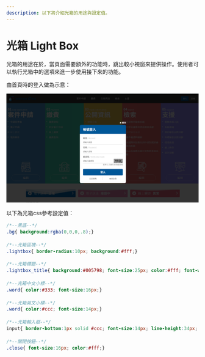 ```yaml
---
description: 以下將介紹光箱的用途與設定值。
---
```


# 光箱 Light Box

光箱的用途在於，當頁面需要額外的功能時，跳出較小視窗來提供操作。使用者可以執行光箱中的選項來進一步使用接下來的功能。

由首頁時的登入做為示意：

![](../.gitbook/assets/light_box_image.png)

以下為光箱css參考設定值：

```css
/*--黑底--*/
.bg{ background:rgba(0,0,0,.8);}

/*--光箱區塊--*/
.lightbox{ border-radius:10px; background:#fff;}

​/*--光箱標題--*/
.lightbox_title{ background:#005798; font-size:25px; color:#fff; font-weight:bold; padding:0 25px; line-height:70px;}
 
/*--光箱中文小標--*/
.word{ color:#333; font-size:16px;}
 
/*--光箱英文小標--*/
.word{ color:#ccc; font-size:14px;}

/*--光箱輸入框--*/
input{ border-bottom:1px solid #ccc; font-size:14px; line-height:34px; height:34px; color:#333;}

/*--關閉按鈕--*/
.close{ font-size:16px; color:#fff;}
```

